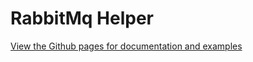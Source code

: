 # RabbitMq Helper

[View the Github pages for documentation and examples](https://thycotic.github.io/rabbitmq-helper)

